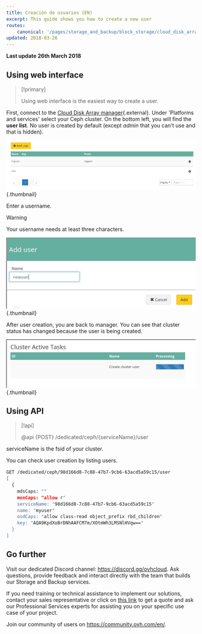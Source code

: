 ```yaml
---
title: Creación de usuarios (EN)
excerpt: This guide shows you how to create a new user
routes:
    canonical: '/pages/storage_and_backup/block_storage/cloud_disk_array/ceph_create_a_user'
updated: 2018-03-26
---
```


**Last update 26th March 2018**


## Using web interface


> [!primary]
>
> Using web interface is the easiest way to create a user.
>

First, connect to the [Cloud Disk Array manager](https://www.ovh.com/manager/cloud/index.html){.external}. Under 'Platforms and services' select your Ceph cluster. On the bottom left, you will find the **user list**. No user is created by default (except *admin* that you can't use and that is hidden).


![Ceph users](images/create_a_user_1.png){.thumbnail}

Enter a username.



> [!warning]
>
> Your username needs at least three characters.
>


![Ceph user creation](images/create_a_user_2.png){.thumbnail}

After user creation, you are back to manager. You can see that cluster status has changed because the user is being created.


![Ceph user creation](images/create_a_user_3.png){.thumbnail}


## Using API

> [!api]
>
> @api {POST} /dedicated/ceph/{serviceName}/user
>
serviceName is the fsid of your cluster.

You can check user creation by listing users.


```bash
GET /dedicated/ceph/98d166d8-7c88-47b7-9cb6-63acd5a59c15/user
[
  {
    mdsCaps: ""
    monCaps: "allow r"
    serviceName: "98d166d8-7c88-47b7-9cb6-63acd5a59c15"
    name: "myuser"
    osdCaps: "allow class-read object_prefix rbd_children"
    key: "AQA9KpdXoBrDNhAAFCM7m/XOtmWh3LMSNlHVqw=="
  }
]
```

## Go further

Visit our dedicated Discord channel: <https://discord.gg/ovhcloud>. Ask questions, provide feedback and interact directly with the team that builds our Storage and Backup services.

If you need training or technical assistance to implement our solutions, contact your sales representative or click on [this link](https://www.ovhcloud.com/es-es/professional-services/) to get a quote and ask our Professional Services experts for assisting you on your specific use case of your project.


Join our community of users on <https://community.ovh.com/en/>.
